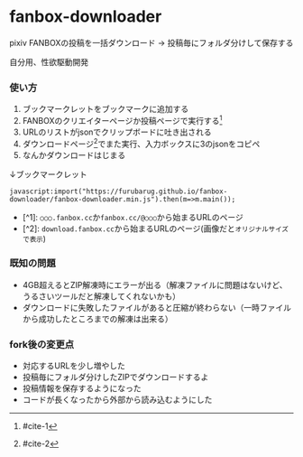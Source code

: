 # fanbox-downloader
pixiv FANBOXの投稿を一括ダウンロード → 投稿毎にフォルダ分けして保存する

自分用、性欲駆動開発

### 使い方
1. ブックマークレットをブックマークに追加する
2. FANBOXのクリエイターページか投稿ページで実行する[^1]
3. URLのリストがjsonでクリップボードに吐き出される
4. ダウンロードページ[^2]でまた実行、入力ボックスに3のjsonをコピペ
5. なんかダウンロードはじまる

↓ブックマークレット
```
javascript:import("https://furubarug.github.io/fanbox-downloader/fanbox-downloader.min.js").then(m=>m.main());
```

* <a name="cite-1"></a>\[^1]: `○○○.fanbox.cc`か`fanbox.cc/@○○○`から始まるURLのページ
* <a name="cite-2"></a>\[^2]: `download.fanbox.cc`から始まるURLのページ(画像だと`オリジナルサイズで表示`)

[^1]: #cite-1
[^2]: #cite-2

### 既知の問題
- 4GB超えるとZIP解凍時にエラーが出る（解凍ファイルに問題はないけど、うるさいツールだと解凍してくれないかも）
- ダウンロードに失敗したファイルがあると圧縮が終わらない（一時ファイルから成功したところまでの解凍は出来る）

### fork後の変更点
- 対応するURLを少し増やした
- 投稿毎にフォルダ分けしたZIPでダウンロードするよ
- 投稿情報を保存するようになった
- コードが長くなったから外部から読み込むようにした

